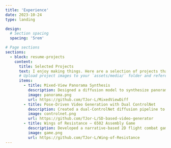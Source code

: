 ```yaml
---
title: 'Experience'
date: 2023-10-24
type: landing

design:
  # Section spacing
  spacing: '5rem'

# Page sections
sections:
  - block: resume-projects
    content:
      title: Selected Projects
      text: I enjoy making things. Here are a selection of projects that I have worked on over the years.
      # Upload project images to your `assets/media/` folder and reference the filename in the `image` option
      items:
        - title: Mixed-View Panorama Synthesis
          description: Designed a diffusion model to synthesize panoramic street-view scenes by fusing satellite imagery, depth estimation, and texture information with Transformer backbones.
          image: panorama.png
          url: https://github.com/TJor-L/MixedViewDiff
        - title: Pose-Driven Video Generation with Dual ControlNet
          description: Created a dual-ControlNet diffusion pipeline to generate videos conditioned on human poses and reference actions. Integrated LoRA for fine-tuning control styles.
          image: controlnet.png
          url: https://github.com/TJor-L/SD-based-video-generator
        - title: Wings of Resistance – 6502 Assembly Game
          description: Developed a narrative-based 2D flight combat game for Atari using 6502 Assembly, featuring pixel-level rendering, radar mechanics, and dynamic effects.
          image: game.png
          url: https://github.com/TJor-L/Wing-of-Resistance
---
```

